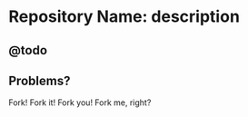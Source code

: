 <!-- Copyright (c) 2022 Ralf Grawunder -->

# Repository Name: description

## @todo

## Problems?

Fork! Fork it! Fork you! Fork me, right?
